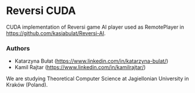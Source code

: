 # Reversi CUDA #

CUDA implementation of Reversi game AI player used as RemotePlayer in https://github.com/kasiabulat/Reversi-AI.

### Authors ###

* Katarzyna Bułat (https://www.linkedin.com/in/katarzyna-bulat/)
* Kamil Rajtar (https://www.linkedin.com/in/kamilrajtar/)

We are studying Theoretical Computer Science at Jagiellonian University in Kraków (Poland).
